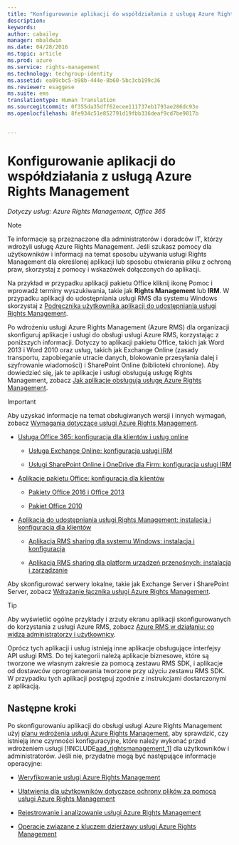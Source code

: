 ```yaml
---
title: "Konfigurowanie aplikacji do współdziałania z usługą Azure Rights Management | Azure RMS"
description: 
keywords: 
author: cabailey
manager: mbaldwin
ms.date: 04/28/2016
ms.topic: article
ms.prod: azure
ms.service: rights-management
ms.technology: techgroup-identity
ms.assetid: ea09cbc5-b98b-444e-8b60-5bc3cb199c36
ms.reviewer: esaggese
ms.suite: ems
translationtype: Human Translation
ms.sourcegitcommit: 0f355da35dff62ecee111737eb1793ae286dc93e
ms.openlocfilehash: 8fe934c51e852791d19fbb336deaf9cd7be9817b


---
```


# Konfigurowanie aplikacji do współdziałania z usługą Azure Rights Management

*Dotyczy usług: Azure Rights Management, Office 365*

> [!NOTE]
> Te informacje są przeznaczone dla administratorów i doradców IT, którzy wdrożyli usługę Azure Rights Management. Jeśli szukasz pomocy dla użytkowników i informacji na temat sposobu używania usługi Rights Management dla określonej aplikacji lub sposobu otwierania pliku z ochroną praw, skorzystaj z pomocy i wskazówek dołączonych do aplikacji.
>
> Na przykład w przypadku aplikacji pakietu Office kliknij ikonę Pomoc i wprowadź terminy wyszukiwania, takie jak **Rights Management** lub **IRM**. W przypadku aplikacji do udostępniania usługi RMS dla systemu Windows skorzystaj z [Podręcznika użytkownika aplikacji do udostępniania usługi Rights Management](../rms-client/sharing-app-user-guide.md).

Po wdrożeniu usługi Azure Rights Management (Azure RMS) dla organizacji skonfiguruj aplikacje i usługi do obsługi usługi Azure RMS, korzystając z poniższych informacji. Dotyczy to aplikacji pakietu Office, takich jak Word 2013 i Word 2010 oraz usług, takich jak Exchange Online (zasady transportu, zapobieganie utracie danych, blokowanie przesyłania dalej i szyfrowanie wiadomości) i SharePoint Online (biblioteki chronione). Aby dowiedzieć się, jak te aplikacje i usługi obsługują usługę Rights Management, zobacz [Jak aplikacje obsługują usługę Azure Rights Management](../understand-explore/applications-support.md).

> [!IMPORTANT]
> Aby uzyskać informacje na temat obsługiwanych wersji i innych wymagań, zobacz [Wymagania dotyczące usługi Azure Rights Management](../get-started/requirements-azure-rms.md).

-   [Usługa Office 365: konfiguracja dla klientów i usług online](configure-office365.md)

    -   [Usługa Exchange Online: konfiguracja usługi IRM](configure-office365.md#exchange-online-irm-configuration)

    -   [Usługi SharePoint Online i OneDrive dla Firm: konfiguracja usługi IRM](configure-office365.md#sharepoint-online-and-onedrive-for-business-irm-configuration)

- [Aplikacje pakietu Office: konfiguracja dla klientów](configure-office-apps.md)

    -   [Pakiety Office 2016 i Office 2013](configure-office-apps.md#office-2016-and-office-2013)

    -   [Pakiet Office 2010](configure-office-apps.md#office-2010)

-   [Aplikacja do udostępniania usługi Rights Management: instalacja i konfiguracja dla klientów](configure-sharing-app.md)

    -   [Aplikacja RMS sharing dla systemu Windows: instalacja i konfiguracja](configure-sharing-app.md#the-rms-sharing-application-for-windows-installation-and-configuration)

    -   [Aplikacja RMS sharing dla platform urządzeń przenośnych: instalacja i zarządzanie](configure-sharing-app.md#the-rms-sharing-application-for-mobile-platforms-installation-and-management)


Aby skonfigurować serwery lokalne, takie jak Exchange Server i SharePoint Server, zobacz [Wdrażanie łącznika usługi Azure Rights Management](deploy-rms-connector.md).

> [!TIP]
> Aby wyświetlić ogólne przykłady i zrzuty ekranu aplikacji skonfigurowanych do korzystania z usługi Azure RMS, zobacz [Azure RMS w działaniu: co widzą administratorzy i użytkownicy](../understand-explore/what-admins-users-see.md).


Oprócz tych aplikacji i usług istnieją inne aplikacje obsługujące interfejsy API usługi RMS. Do tej kategorii należą aplikacje biznesowe, które są tworzone we własnym zakresie za pomocą zestawu RMS SDK, i aplikacje od dostawców oprogramowania tworzone przy użyciu zestawu RMS SDK. W przypadku tych aplikacji postępuj zgodnie z instrukcjami dostarczonymi z aplikacją.

## Następne kroki
Po skonfigurowaniu aplikacji do obsługi usługi Azure Rights Management użyj [planu wdrożenia usługi Azure Rights Management](../plan-design/deployment-roadmap.md), aby sprawdzić, czy istnieją inne czynności konfiguracyjne, które należy wykonać przed wdrożeniem usługi [!INCLUDE[aad_rightsmanagement_1](../includes/aad_rightsmanagement_1_md.md)] dla użytkowników i administratorów. Jeśli nie, przydatne mogą być następujące informacje operacyjne:

- [Weryfikowanie usługi Azure Rights Management](verify.md)

- [Ułatwienia dla użytkowników dotyczące ochrony plików za pomocą usługi Azure Rights Management](help-users.md)

- [Rejestrowanie i analizowanie usługi Azure Rights Management](log-analyze-usage.md)

- [Operacje związane z kluczem dzierżawy usługi Azure Rights Management](operations-tenant-key.md)





<!--HONumber=Jun16_HO4-->


